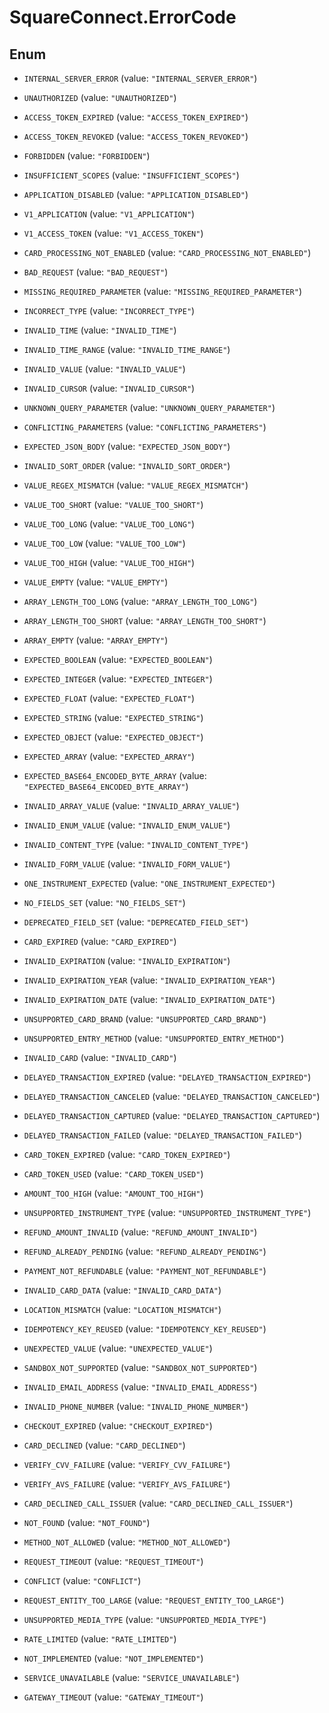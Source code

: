 # SquareConnect.ErrorCode

## Enum


* `INTERNAL_SERVER_ERROR` (value: `"INTERNAL_SERVER_ERROR"`)

* `UNAUTHORIZED` (value: `"UNAUTHORIZED"`)

* `ACCESS_TOKEN_EXPIRED` (value: `"ACCESS_TOKEN_EXPIRED"`)

* `ACCESS_TOKEN_REVOKED` (value: `"ACCESS_TOKEN_REVOKED"`)

* `FORBIDDEN` (value: `"FORBIDDEN"`)

* `INSUFFICIENT_SCOPES` (value: `"INSUFFICIENT_SCOPES"`)

* `APPLICATION_DISABLED` (value: `"APPLICATION_DISABLED"`)

* `V1_APPLICATION` (value: `"V1_APPLICATION"`)

* `V1_ACCESS_TOKEN` (value: `"V1_ACCESS_TOKEN"`)

* `CARD_PROCESSING_NOT_ENABLED` (value: `"CARD_PROCESSING_NOT_ENABLED"`)

* `BAD_REQUEST` (value: `"BAD_REQUEST"`)

* `MISSING_REQUIRED_PARAMETER` (value: `"MISSING_REQUIRED_PARAMETER"`)

* `INCORRECT_TYPE` (value: `"INCORRECT_TYPE"`)

* `INVALID_TIME` (value: `"INVALID_TIME"`)

* `INVALID_TIME_RANGE` (value: `"INVALID_TIME_RANGE"`)

* `INVALID_VALUE` (value: `"INVALID_VALUE"`)

* `INVALID_CURSOR` (value: `"INVALID_CURSOR"`)

* `UNKNOWN_QUERY_PARAMETER` (value: `"UNKNOWN_QUERY_PARAMETER"`)

* `CONFLICTING_PARAMETERS` (value: `"CONFLICTING_PARAMETERS"`)

* `EXPECTED_JSON_BODY` (value: `"EXPECTED_JSON_BODY"`)

* `INVALID_SORT_ORDER` (value: `"INVALID_SORT_ORDER"`)

* `VALUE_REGEX_MISMATCH` (value: `"VALUE_REGEX_MISMATCH"`)

* `VALUE_TOO_SHORT` (value: `"VALUE_TOO_SHORT"`)

* `VALUE_TOO_LONG` (value: `"VALUE_TOO_LONG"`)

* `VALUE_TOO_LOW` (value: `"VALUE_TOO_LOW"`)

* `VALUE_TOO_HIGH` (value: `"VALUE_TOO_HIGH"`)

* `VALUE_EMPTY` (value: `"VALUE_EMPTY"`)

* `ARRAY_LENGTH_TOO_LONG` (value: `"ARRAY_LENGTH_TOO_LONG"`)

* `ARRAY_LENGTH_TOO_SHORT` (value: `"ARRAY_LENGTH_TOO_SHORT"`)

* `ARRAY_EMPTY` (value: `"ARRAY_EMPTY"`)

* `EXPECTED_BOOLEAN` (value: `"EXPECTED_BOOLEAN"`)

* `EXPECTED_INTEGER` (value: `"EXPECTED_INTEGER"`)

* `EXPECTED_FLOAT` (value: `"EXPECTED_FLOAT"`)

* `EXPECTED_STRING` (value: `"EXPECTED_STRING"`)

* `EXPECTED_OBJECT` (value: `"EXPECTED_OBJECT"`)

* `EXPECTED_ARRAY` (value: `"EXPECTED_ARRAY"`)

* `EXPECTED_BASE64_ENCODED_BYTE_ARRAY` (value: `"EXPECTED_BASE64_ENCODED_BYTE_ARRAY"`)

* `INVALID_ARRAY_VALUE` (value: `"INVALID_ARRAY_VALUE"`)

* `INVALID_ENUM_VALUE` (value: `"INVALID_ENUM_VALUE"`)

* `INVALID_CONTENT_TYPE` (value: `"INVALID_CONTENT_TYPE"`)

* `INVALID_FORM_VALUE` (value: `"INVALID_FORM_VALUE"`)

* `ONE_INSTRUMENT_EXPECTED` (value: `"ONE_INSTRUMENT_EXPECTED"`)

* `NO_FIELDS_SET` (value: `"NO_FIELDS_SET"`)

* `DEPRECATED_FIELD_SET` (value: `"DEPRECATED_FIELD_SET"`)

* `CARD_EXPIRED` (value: `"CARD_EXPIRED"`)

* `INVALID_EXPIRATION` (value: `"INVALID_EXPIRATION"`)

* `INVALID_EXPIRATION_YEAR` (value: `"INVALID_EXPIRATION_YEAR"`)

* `INVALID_EXPIRATION_DATE` (value: `"INVALID_EXPIRATION_DATE"`)

* `UNSUPPORTED_CARD_BRAND` (value: `"UNSUPPORTED_CARD_BRAND"`)

* `UNSUPPORTED_ENTRY_METHOD` (value: `"UNSUPPORTED_ENTRY_METHOD"`)

* `INVALID_CARD` (value: `"INVALID_CARD"`)

* `DELAYED_TRANSACTION_EXPIRED` (value: `"DELAYED_TRANSACTION_EXPIRED"`)

* `DELAYED_TRANSACTION_CANCELED` (value: `"DELAYED_TRANSACTION_CANCELED"`)

* `DELAYED_TRANSACTION_CAPTURED` (value: `"DELAYED_TRANSACTION_CAPTURED"`)

* `DELAYED_TRANSACTION_FAILED` (value: `"DELAYED_TRANSACTION_FAILED"`)

* `CARD_TOKEN_EXPIRED` (value: `"CARD_TOKEN_EXPIRED"`)

* `CARD_TOKEN_USED` (value: `"CARD_TOKEN_USED"`)

* `AMOUNT_TOO_HIGH` (value: `"AMOUNT_TOO_HIGH"`)

* `UNSUPPORTED_INSTRUMENT_TYPE` (value: `"UNSUPPORTED_INSTRUMENT_TYPE"`)

* `REFUND_AMOUNT_INVALID` (value: `"REFUND_AMOUNT_INVALID"`)

* `REFUND_ALREADY_PENDING` (value: `"REFUND_ALREADY_PENDING"`)

* `PAYMENT_NOT_REFUNDABLE` (value: `"PAYMENT_NOT_REFUNDABLE"`)

* `INVALID_CARD_DATA` (value: `"INVALID_CARD_DATA"`)

* `LOCATION_MISMATCH` (value: `"LOCATION_MISMATCH"`)

* `IDEMPOTENCY_KEY_REUSED` (value: `"IDEMPOTENCY_KEY_REUSED"`)

* `UNEXPECTED_VALUE` (value: `"UNEXPECTED_VALUE"`)

* `SANDBOX_NOT_SUPPORTED` (value: `"SANDBOX_NOT_SUPPORTED"`)

* `INVALID_EMAIL_ADDRESS` (value: `"INVALID_EMAIL_ADDRESS"`)

* `INVALID_PHONE_NUMBER` (value: `"INVALID_PHONE_NUMBER"`)

* `CHECKOUT_EXPIRED` (value: `"CHECKOUT_EXPIRED"`)

* `CARD_DECLINED` (value: `"CARD_DECLINED"`)

* `VERIFY_CVV_FAILURE` (value: `"VERIFY_CVV_FAILURE"`)

* `VERIFY_AVS_FAILURE` (value: `"VERIFY_AVS_FAILURE"`)

* `CARD_DECLINED_CALL_ISSUER` (value: `"CARD_DECLINED_CALL_ISSUER"`)

* `NOT_FOUND` (value: `"NOT_FOUND"`)

* `METHOD_NOT_ALLOWED` (value: `"METHOD_NOT_ALLOWED"`)

* `REQUEST_TIMEOUT` (value: `"REQUEST_TIMEOUT"`)

* `CONFLICT` (value: `"CONFLICT"`)

* `REQUEST_ENTITY_TOO_LARGE` (value: `"REQUEST_ENTITY_TOO_LARGE"`)

* `UNSUPPORTED_MEDIA_TYPE` (value: `"UNSUPPORTED_MEDIA_TYPE"`)

* `RATE_LIMITED` (value: `"RATE_LIMITED"`)

* `NOT_IMPLEMENTED` (value: `"NOT_IMPLEMENTED"`)

* `SERVICE_UNAVAILABLE` (value: `"SERVICE_UNAVAILABLE"`)

* `GATEWAY_TIMEOUT` (value: `"GATEWAY_TIMEOUT"`)


